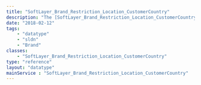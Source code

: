 ```yaml
---
title: "SoftLayer_Brand_Restriction_Location_CustomerCountry"
description: "The [SoftLayer_Brand_Restriction_Location_CustomerCountry](reference/datatypes/SoftLayer_Brand_Restriction_Location_CustomerCountry) data type defines the relationship between brands, locations and countries associated with a user's account that are ineligible when ordering products. For example, the India datacenter may not be available on the SoftLayer US brand for customers that live in Great Britain. "
date: "2018-02-12"
tags:
    - "datatype"
    - "sldn"
    - "Brand"
classes:
    - "SoftLayer_Brand_Restriction_Location_CustomerCountry"
type: "reference"
layout: "datatype"
mainService : "SoftLayer_Brand_Restriction_Location_CustomerCountry"
---
```

